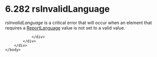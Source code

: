 <html dir="LTR" xmlns:mshelp="http://msdn.microsoft.com/mshelp" xmlns:ddue="http://ddue.schemas.microsoft.com/authoring/2003/5" xmlns:xlink="http://www.w3.org/1999/xlink" xmlns:tool="http://www.microsoft.com/tooltip">
    <head>
        <meta http-equiv="Content-Type" content="text/html; CHARSET=utf-8"></meta>
        <meta name="save" content="history"></meta>
        <title>6.282 rsInvalidLanguage</title>
        <xml>
            <mshelp:toctitle title="6.282 rsInvalidLanguage"></mshelp:toctitle>
            <mshelp:rltitle title="[MS-RDL]: rsInvalidLanguage"></mshelp:rltitle>
            <mshelp:keyword index="A" term="af57e3bd-2b95-4d73-a343-c47987fea0d2"></mshelp:keyword>
            <mshelp:attr name="DCSext.ContentType" value="open specification"></mshelp:attr>
            <mshelp:attr name="AssetID" value="af57e3bd-2b95-4d73-a343-c47987fea0d2"></mshelp:attr>
            <mshelp:attr name="TopicType" value="kbRef"></mshelp:attr>
            <mshelp:attr name="DCSext.Title" value="[MS-RDL]: rsInvalidLanguage" />
        </xml>
    </head>
    <body>
        <div id="header">
            <h1 class="heading">6.282 rsInvalidLanguage</h1>
        </div>
        <div id="mainSection">
            <div id="mainBody">
                <div id="allHistory" class="saveHistory"></div>
                <div id="sectionSection0" class="section" name="collapseableSection">
                    

<p><i>rsInvalidLanguage</i> is a critical error that will occur
when an element that requires a <a href="9982ce05-56fe-4b2b-b929-7a08663f3a9e.html">ReportLanguage</a> value is
not set to a valid value.</p>


                </div>
            </div>
        </div>
    </body>
</html>